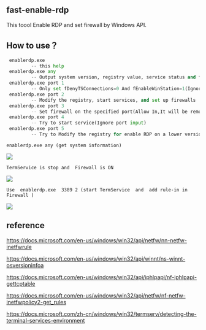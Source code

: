 ## fast-enable-rdp
This toool Enable RDP and set firewall by Windows API.

## How to use？

``` python
 enablerdp.exe
         -- this help
 enablerdp.exe any
         -- Output system version, registry value, service status and firewall status
 enablerdp.exe port 1
         -- Only set fDenyTSConnections=0 And fEnableWinStation=1(Ignore port set)
 enablerdp.exe port 2
         -- Modify the registry, start services, and set up firewalls
 enablerdp.exe port 3
         -- Set firewall on the specified port(Allow In,It will be remove same rule)
 enablerdp.exe port 4
         -- Try to start service(Ignore port input)
 enablerdp.exe port 5
         -- Try to Modify the registry for enable RDP on a lower version system(Ignore port input)
```

 ```enablerdp.exe any (get system information)```
 
 ![](https://cdn.jsdelivr.net/gh/yanghaoi/enable-rdp/images/howtouse.png)

 ```TermService is stop and  Firewall is ON```
  
![](https://cdn.jsdelivr.net/gh/yanghaoi/enable-rdp/images/check.png)
 
 ```Use  enablerdp.exe  3389 2 (start TermService  and  add rule-in in  Firewall )```
 
 ![](https://cdn.jsdelivr.net/gh/yanghaoi/enable-rdp/images/enable.png)
 
 
## reference

 https://docs.microsoft.com/en-us/windows/win32/api/netfw/nn-netfw-inetfwrule 
 
 https://docs.microsoft.com/en-us/windows/win32/api/winnt/ns-winnt-osversioninfoa 
 
 https://docs.microsoft.com/en-us/windows/win32/api/iphlpapi/nf-iphlpapi-gettcptable 
 
 https://docs.microsoft.com/en-us/windows/win32/api/netfw/nf-netfw-inetfwpolicy2-get_rules 
 
 https://docs.microsoft.com/zh-cn/windows/win32/termserv/detecting-the-terminal-services-environment 
 